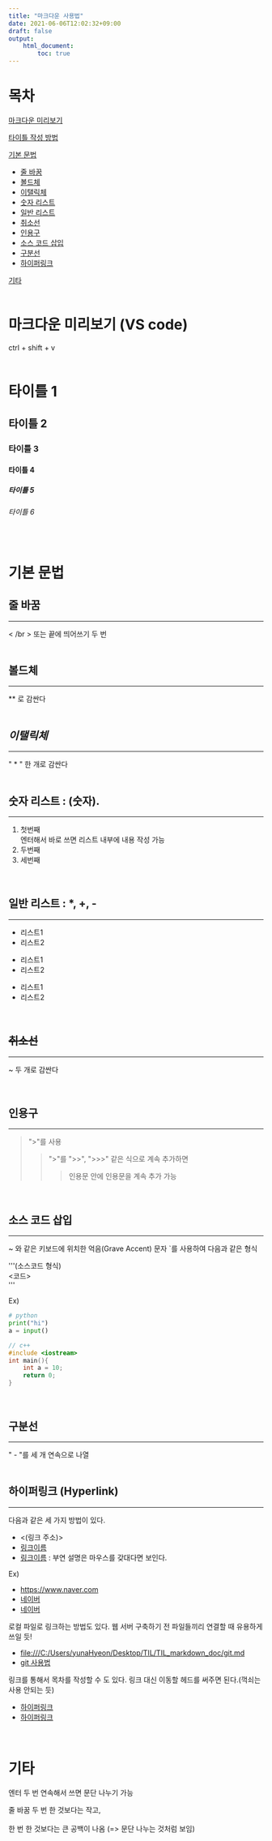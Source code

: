 ```yaml
---
title: "마크다운 사용법"
date: 2021-06-06T12:02:32+09:00
draft: false
output:
    html_document:
        toc: true
---
```


# 목차
[마크다운 미리보기](#마크다운%20미리보기%20(VS%20code))

[타이틀 작성 방법](#타이틀)

[기본 문법](기본%20문법)  
* [줄 바꿈](#줄%20바꿈)
* [볼드체](#볼드체)
* [이탤릭체](#이탤릭체)
* [숫자 리스트](#숫자%20리스트%20:%20숫자.)
* [일반 리스트](#일반%20리스트%20:%20*,%20+,%20-)
* [취소선](#취소선)
* [인용구](#인용구)
* [소스 코드 삽입](#소스%20코드%20삽입)
* [구분선](#구분선)
* [하이퍼링크](#하이퍼링크%20(Hyperlink))

[기타](#기타)  
<br>

# 마크다운 미리보기 (VS code)
ctrl + shift + v
<br><br>

# 타이틀 1
## 타이틀 2
### 타이틀 3
#### 타이틀 4
##### 타이틀 5
###### 타이틀 6
</br>

# 기본 문법
## 줄 바꿈
---
< /br > 또는 끝에 띄어쓰기 두 번  
<br>

## **볼드체**
---
** 로 감싼다  
<br>
## *이탤릭체*
---
" * " 한 개로 감싼다  
<br>
## 숫자 리스트 : (숫자).  
---
1. 첫번째  
엔터해서 바로 쓰면 리스트 내부에 내용 작성 가능
2. 두번째
3. 세번째  
<br>

## 일반 리스트 : *, +, -  
---
* 리스트1
* 리스트2
+ 리스트1
+ 리스트2
- 리스트1
- 리스트2
<br>

## ~~취소선~~
---
~ 두 개로 감싼다

<br>

## 인용구
---
> ">"를 사용
>> ">"를 ">>", ">>>" 같은 식으로 계속 추가하면
>>> 인용문 안에 인용문을 계속 추가 가능

<br>

## 소스 코드 삽입
---
~ 와 같은 키보드에 위치한 억음(Grave Accent) 문자 `를 사용하여 다음과 같은 형식

'''(소스코드 형식)  
<코드>    
'''

Ex)  
```python
# python
print("hi")
a = input()
```
```c++
// c++
#include <iostream>
int main(){
    int a = 10;
    return 0;
}
```
<br>

## 구분선
---
" - "를 세 개 연속으로 나열  
<br>

## 하이퍼링크 (Hyperlink)
---
다음과 같은 세 가지 방법이 있다.
* <(링크 주소)>  
* [링크이름](링크주소)  
* [링크이름](링크주소, "부연 설명")  : 부연 설명은 마우스를 갖대다면 보인다.

Ex)  
* <https://www.naver.com>  
* [네이버](https://www.naver.com)  
* [네이버](https://www.naver.com, "네이버 바로가기")

로컬 파일로 링크하는 방법도 있다. 웹 서버 구축하기 전 파일들끼리 연결할 때 유용하게 쓰일 듯!
* <file:///C:/Users/yunaHyeon/Desktop/TIL/TIL_markdown_doc/git.md>  
* [git 사용법](file:///C:/Users/yunaHyeon/Desktop/TIL/TIL_markdown_doc/git.md)  

링크를 통해서 목차를 작성할 수 도 있다. 링크 대신 이동할 헤드를 써주면 된다.(꺽쇠는 사용 안되는 듯)
* [하이퍼링크](#하이퍼링크%20(Hyperlink))
* [하이퍼링크](#하이퍼링크%20(Hyperlink), "하이퍼링크로 이동하기")


<br>

# 기타
엔터 두 번 연속해서 쓰면 문단 나누기 가능  

줄 바꿈 두 번 한 것보다는 작고,</br></br>
한 번 한 것보다는 큰 공백이 나옴 (=> 문단 나누는 것처럼 보임)</br>